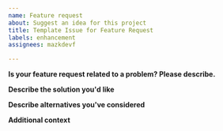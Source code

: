 ```yaml
---
name: Feature request
about: Suggest an idea for this project
title: Template Issue for Feature Request
labels: enhancement
assignees: mazkdevf

---
```


**Is your feature request related to a problem? Please describe.**

**Describe the solution you'd like**

**Describe alternatives you've considered**

**Additional context**
